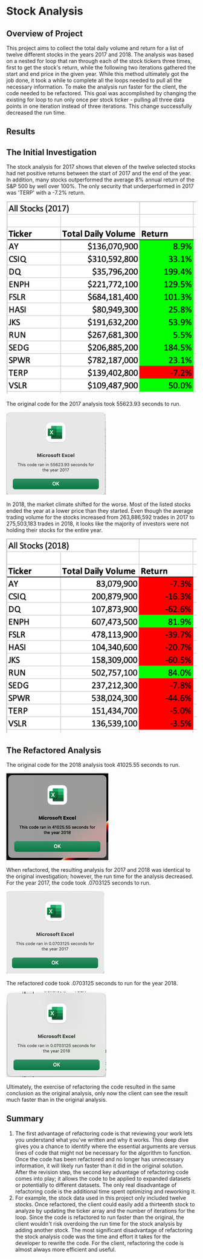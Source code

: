 # Stock Analysis
## Overview of Project
This project aims to collect the total daily volume and return for a list of twelve different stocks in the years 2017 and 2018. The analysis was based on a nested for loop that ran through each of the stock tickers three times, first to get the stock's return, while the following two iterations gathered the start and end price in the given year. While this method ultimately got the job done, it took a while to complete all the loops needed to pull all the necessary information. 
To make the analysis run faster for the client, the code needed to be refactored. This goal was accomplished by changing the existing for loop to run only once per stock ticker - pulling all three data points in one iteration instead of three iterations. This change successfully decreased the run time.
## Results
## The Initial Investigation
The stock analysis for 2017 shows that eleven of the twelve selected stocks had net positive returns between the start of 2017 and the end of the year. In addition, many stocks outperformed the average 8% annual return of the S&P 500 by well over 100%. The only security that underperformed in 2017 was 'TERP' with a -7.2% return. 

![stock_overview_2017.png](https://github.com/skyeryser/stock-analysis/blob/main/Resources/stock_overview_2017.png)

The original code for the 2017 analysis took 55623.93 seconds to run.

![VBA_Challenge_2017](https://github.com/skyeryser/stock-analysis/blob/main/Resources/VBA_Challeng_2017.png)

In 2018, the market climate shifted for the worse. Most of the listed stocks ended the year at a lower price than they started. Even though the average trading volume for the stocks increased from 263,886,592 trades in 2017 to 275,503,183 trades in 2018, it looks like the majority of investors were not holding their stocks for the entire year.

![stock_overview_2018.png](https://github.com/skyeryser/stock-analysis/blob/main/Resources/stock_overview_2018.png)

## The Refactored Analysis
The original code for the 2018 analysis took 41025.55 seconds to run.

![VBA_Challenge_2018.png](https://github.com/skyeryser/stock-analysis/blob/main/Resources/VBA_Challenge_2018.png)

When refactored, the resulting analysis for 2017 and 2018 was identical to the original investigation; however, the run time for the analysis decreased. For the year 2017, the code took .0703125 seconds to run.

![Refactored_VBA_Challenge_2017](https://github.com/skyeryser/stock-analysis/blob/main/Resources/Refactored_VBA_Challenge_2017.png)

The refactored code took .0703125 seconds to run for the year 2018.

![Refactored_VBA_2018.png](https://github.com/skyeryser/stock-analysis/blob/main/Resources/Refactored_VBA_Challenge_2018.png)

Ultimately, the exercise of refactoring the code resulted in the same conclusion as the original analysis, only now the client can see the result much faster than in the original analysis. 

## Summary
1. The first advantage of refactoring code is that reviewing your work lets you understand what you've written and why it works. This deep dive gives you a chance to identify where the essential arguments are versus lines of code that might not be necessary for the algorithm to function. Once the code has been refactored and no longer has unnecessary information, it will likely run faster than it did in the original solution. After the revision step, the second key advantage of refactoring code comes into play; it allows the code to be applied to expanded datasets or potentially to different datasets. The only real disadvantage of refactoring code is the additional time spent optimizing and reworking it.
2. For example, the stock data used in this project only included twelve stocks. Once refactored, the client could easily add a thirteenth stock to analyze by updating the ticker array and the number of iterations for the loop. Since the code is refactored to run faster than the original, the client wouldn't risk overdoing the run time for the stock analysis by adding another stock. The most significant disadvantage of refactoring the stock analysis code was the time and effort it takes for the developer to rewrite the code. For the client, refactoring the code is almost always more efficient and useful.
